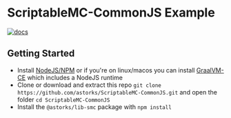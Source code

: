 # ScriptableMC-CommonJS Example
[![docs](https://img.shields.io/badge/ScriptableMC--Engine-v1.2.1-blue?style=for-the-badge)](https://github.com/astorks/ScriptableMC-Engine)
## Getting Started
- Install [NodeJS/NPM](https://nodejs.org/en/download/) or if you're on linux/macos you can install [GraalVM-CE](https://github.com/graalvm/graalvm-ce-builds/releases/latest) which includes a NodeJS runtime
- Clone or download and extract this repo `git clone https://github.com/astorks/ScriptableMC-CommonJS.git` and open the folder `cd ScriptableMC-CommonJS`
- Install the `@astorks/lib-smc` package with `npm install`
